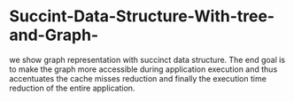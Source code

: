 # Succint-Data-Structure-With-tree-and-Graph-
we show graph representation with succinct data structure. The end goal is to make the graph more accessible during application execution and thus accentuates the cache misses reduction and finally the execution time reduction of the entire application.
